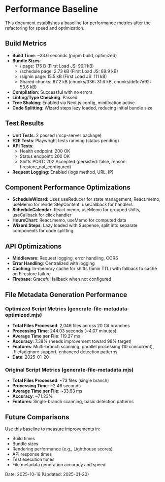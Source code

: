 # Performance Baseline

This document establishes a baseline for performance metrics after the refactoring for speed and optimization.

## Build Metrics

- **Build Time**: ~23.6 seconds (pnpm build, optimized)
- **Bundle Sizes**:
  - / page: 175 B (First Load JS: 96.1 kB)
  - /schedule page: 2.73 kB (First Load JS: 89.9 kB)
  - /signin page: 15.5 kB (First Load JS: 111 kB)
  - Shared chunks: 87.2 kB (chunks/336: 31.6 kB, chunks/de1c7e92: 53.6 kB)
- **Compilation**: Successful with no errors
- **Linting/Type Checking**: Passed
- **Tree Shaking**: Enabled via Next.js config, minification active
- **Code Splitting**: Wizard steps lazy loaded, reducing initial bundle size

## Test Results

- **Unit Tests**: 2 passed (mcp-server package)
- **E2E Tests**: Playwright tests running (status pending)
- **API Tests**:
  - Health endpoint: 200 OK
  - Status endpoint: 200 OK
  - Shifts POST: 202 Accepted (persisted: false, reason: firestore_not_configured)
- **Request Logging**: Enabled (logs method, URL, IP)

## Component Performance Optimizations

- **ScheduleWizard**: Uses useReducer for state management, React.memo, useMemo for renderStepContent, useCallback for handlers
- **ScheduleCalendar**: React.memo, useMemo for grouped shifts, useCallback for click handler
- **HoursChart**: React.memo, useMemo for computed data
- **Wizard Steps**: Lazy loaded with Suspense, split into separate components for code splitting

## API Optimizations

- **Middleware**: Request logging, error handling, CORS
- **Error Handling**: Centralized with logging
- **Caching**: In-memory cache for shifts (5min TTL) with fallback to cache on Firestore failure
- **Firebase**: Graceful fallback when not configured

## File Metadata Generation Performance

### Optimized Script Metrics (generate-file-metadata-optimized.mjs)
- **Total Files Processed**: 2,046 files across 20 Git branches
- **Processing Time**: 244.03 seconds (~4.07 minutes)
- **Average Time per File**: 119.27 ms
- **Accuracy**: 7.38% (needs improvement toward 98% target)
- **Features**: Multi-branch scanning, parallel processing (10 concurrent), .filetagignore support, enhanced detection patterns
- **Date**: 2025-01-20

### Original Script Metrics (generate-file-metadata.mjs)
- **Total Files Processed**: ~73 files (single branch)
- **Processing Time**: ~2.46 seconds
- **Average Time per File**: ~33.63 ms
- **Accuracy**: ~71.23%
- **Features**: Single-branch scanning, basic detection patterns

## Future Comparisons

Use this baseline to measure improvements in:

- Build times
- Bundle sizes
- Rendering performance (e.g., Lighthouse scores)
- API response times
- Test execution times
- File metadata generation accuracy and speed

Date: 2025-10-16 (Updated: 2025-01-20)
